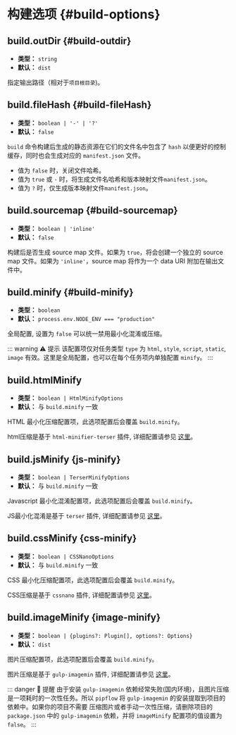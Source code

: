 # 构建选项 {#build-options}

## build.outDir {#build-outdir}

- **类型：** `string`
- **默认：** `dist`

指定输出路径（相对于`项目根目录`)。


## build.fileHash {#build-fileHash}

- **类型：** `boolean | '-' | '?'`
- **默认：** `false`

`build` 命令构建后生成的静态资源在它们的文件名中包含了 `hash` 以便更好的控制缓存，同时也会生成对应的 `manifest.json` 文件。
- 值为 `false` 时，关闭文件哈希。
- 值为 `true` 或 `-` 时，将生成文件名哈希和版本映射文件`manifest.json`。
- 值为 `?` 时，仅生成版本映射文件`manifest.json`。

## build.sourcemap {#build-sourcemap}

- **类型：** `boolean | 'inline'`
- **默认：** `false`

构建后是否生成 source map 文件。如果为 `true`，将会创建一个独立的 source map 文件。如果为 `'inline'`，source map 将作为一个 data URI 附加在输出文件中。


## build.minify {#build-minify}

- **类型：** `boolean`
- **默认：** `process.env.NODE_ENV === "production"`

全局配置, 设置为 `false` 可以统一禁用最小化混淆或压缩。

::: warning ⚠️ 提示
该配置项仅对任务类型 `type` 为 `html`, `style`, `script`, `static`, `image` 有效。这里是全局配置，也可以在每个任务项内单独配置 `minify`。
:::


## build.htmlMinify

- **类型：** `boolean | HtmlMinifyOptions`
- **默认：** 与 `build.minify` 一致

HTML 最小化压缩配置项，此选项配置后会覆盖 `build.minify`。

html压缩是基于 `html-minifier-terser` 插件, 详细配置请参见 [这里](https://terser.org/html-minifier-terser/)。


## build.jsMinify {js-minify}

- **类型：** `boolean | TerserMinifyOptions`
- **默认：** 与 `build.minify` 一致


Javascript 最小化混淆配置项，此选项配置后会覆盖 `build.minify`。

JS最小化混淆是基于 `terser` 插件, 详细配置请参见 [这里](https://terser.org/docs/options/)。


## build.cssMinify {css-minify}

- **类型：** `boolean | CSSNanoOptions`
- **默认：** 与 `build.minify` 一致

CSS 最小化压缩配置项，此选项配置后会覆盖 `build.minify`。

CSS压缩是基于 `cssnano` 插件, 详细配置请参见 [这里](https://cssnano.co/docs/config-file/)。


## build.imageMinify {image-minify}

- **类型：** `boolean | {plugins?: Plugin[], options?: Options}`
- **默认：** `dist`

图片压缩配置项，此选项配置后会覆盖 `build.minify`。

图片压缩是基于 `gulp-imagemin` 插件, 详细配置请参见 [这里](https://www.npmjs.com/package/gulp-imagemin)。

::: danger 🚨 提醒
由于安装 `gulp-imagemin` 依赖经常失败(国内环境)，且图片压缩是一项耗时的一次性任务。所以 `pipflow` 将 `gulp-imagemin` 的安装提取到项目的依赖中。如果你的项目不需要 压缩图片或者手动一次性压缩，请删除项目的 `package.json` 中的 `gulp-imagemin` 依赖，并将 `imageMinify` 配置项的值设置为 `false`。
:::

